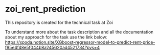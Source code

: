 # zoi_rent_prediction
This repository is created for the technical task at Zoi

To understand more about the task description and all the documentation about my approach for the task use the link below:
https://xpoda.notion.site/XGboost-regressor-model-to-predict-rent-price-f85e4f48e5f044b8a245620ad4521734?pvs=4
